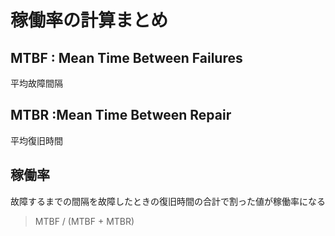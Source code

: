 # 稼働率の計算まとめ

## MTBF : Mean Time Between Failures

平均故障間隔

## MTBR :Mean Time Between Repair

平均復旧時間

## 稼働率

故障するまでの間隔を故障したときの復旧時間の合計で割った値が稼働率になる

> MTBF / (MTBF + MTBR)